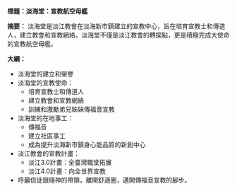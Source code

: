 **標題：淡海堂：宣教航空母艦**

**摘要：**
淡海堂是淡江教會在淡海新市鎮建立的宣教中心，旨在培育宣教士和傳道人，建立教會和宣教網絡。淡海堂不僅是淡江教會的轉捩點，更是積極完成大使命的宣教航空母艦。

**大綱：**

* 淡海堂的建立和榮譽
* 淡海堂的宣教使命：
    * 培育宣教士和傳道人
    * 建立教會和宣教網絡
    * 訓練和激勵弟兄姊妹傳福音宣教
* 淡海堂的在地事工：
    * 傳福音
    * 建立社區事工
    * 成為提升淡海新市鎮身心能品質的新創中心
* 淡江教會的宣教計畫：
    * 淡江3.0計畫：全臺灣職堂拓展
    * 淡江4.0計畫：向全世界宣教
* 呼籲信徒跟隨神的帶領，離開舒適圈，邁開傳福音宣教的腳步。